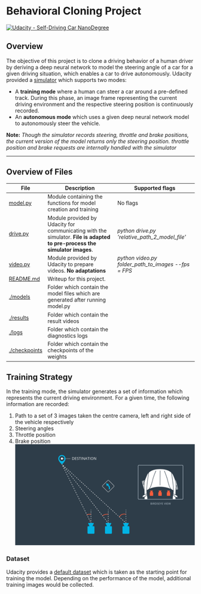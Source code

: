 # Behavioral Cloning Project

[![Udacity - Self-Driving Car NanoDegree](https://s3.amazonaws.com/udacity-sdc/github/shield-carnd.svg)](http://www.udacity.com/drive)

[//]: # (Image References)

[image1]: ./images/carnd-using-multiple-cameras.png "multiple cameras"

Overview
---
The objective of this project is to clone a driving behavior of a human driver by deriving a deep neural network to model the steering angle of a car for a given driving situation, which enables a car to drive autonomously. Udacity provided a [simulator](https://github.com/udacity/self-driving-car-sim) which supports two modes:
- A **training mode** where a human can steer a car around a pre-defined track. During this phase, an image frame representing the current driving environment and the respective steering position is continuously recorded.
- An **autonomous mode** which uses a given deep neural network model to autonomously steer the vehicle.

**Note:** *Though the simulator records steering, throttle and brake positions, the current version of the model returns only the steering position. throttle position and brake requests are internally handled with the simulator*

---
## Overview of Files
| File| Description | Supported flags |
| ------ | ------ | ----- |
| [model.py](./model.py) | Module containing the functions for model creation and training | No flags |
| [drive.py](./drive.py) | Module provided by Udacity for communicating with the simulator. **File is adapted to pre-process the simulator images**. | *python drive.py 'relative_path_2_model_file'* |
| [video.py](./video.py) | Module provided by Udacity to prepare videos. **No adaptations** | *python video.py folder_path_to_images --fps = FPS* |
| [README.md](./README.md) | Writeup for this project. | |
| [./models](./models) | Folder which contain the model files which are generated after running model.py  |  |
| [./results](./results) | Folder which contain the result videos |  |
| [./logs](./logs) | Folder which contain the diagnostics logs |  |
| [./checkpoints](./checkpoints) | Folder which contain the checkpoints of the weights |  |

## Training Strategy
In the training mode, the simulator generates a set of information which represents the current driving environment. For a given time, the following information are recorded:
1. Path to a set of 3 images taken the centre camera, left and right side of the vehicle respectively
2. Steering angles
3. Throttle position
4. Brake position
![camera-positions][image1]

### Dataset
Udacity provides a [default dataset](https://d17h27t6h515a5.cloudfront.net/topher/2016/December/584f6edd_data/data.zip) which is taken as the starting point for training the model. Depending on the performance of the model, additional training images would be collected.
